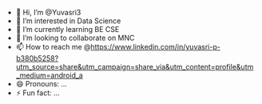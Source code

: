 - 👋 Hi, I’m @Yuvasri3
- 👀 I’m interested in Data Science 
- 🌱 I’m currently learning BE CSE 
- 💞️ I’m looking to collaborate on MNC
- 📫 How to reach me @https://www.linkedin.com/in/yuvasri-p-b380b5258?utm_source=share&utm_campaign=share_via&utm_content=profile&utm_medium=android_a
- 😄 Pronouns: ...
- ⚡ Fun fact: ...

<!---
Yuvasri3/Yuvasri3 is a ✨ special ✨ repository because its `README.md` (this file) appears on your GitHub profile.
You can click the Preview link to take a look at your changes.
--->
